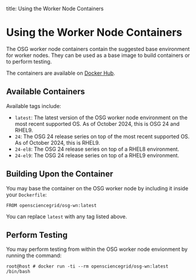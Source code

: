 title: Using the Worker Node Containers

Using the Worker Node Containers
================================

The OSG worker node containers contain the suggested base environment for worker nodes.  They can be used as a base image to build containers or to perform testing.

The containers are available on [Docker Hub](https://hub.docker.com/r/opensciencegrid/osg-wn/).

Available Containers
--------------------

Available tags include:

* `latest`: The latest version of the OSG worker node environment on the most recent supported OS.
  As of October 2024, this is OSG 24 and RHEL9.
* `24`: The OSG 24 release series on top of the most recent supported OS.  As of October 2024, this is RHEL9.
* `24-el8`: The OSG 24 release series on top of a RHEL8 environment.
* `24-el9`: The OSG 24 release series on top of a RHEL9 environment.

Building Upon the Container
---------------------------

You may base the container on the OSG worker node by including it inside your `Dockerfile`:

```
FROM opensciencegrid/osg-wn:latest
```

You can replace `latest` with any tag listed above.

Perform Testing
---------------

You may perform testing from within the OSG worker node envionment by running the command:

```
root@host # docker run -ti --rm opensciencegrid/osg-wn:latest /bin/bash
```

